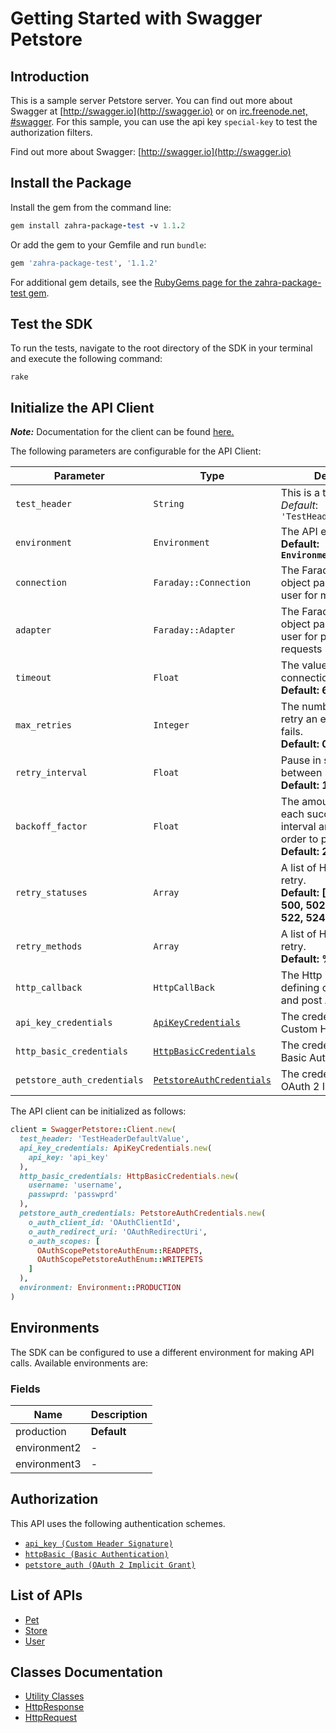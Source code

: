 
# Getting Started with Swagger Petstore

## Introduction

This is a sample server Petstore server.  You can find out more about Swagger at [http://swagger.io](http://swagger.io) or on [irc.freenode.net, #swagger](http://swagger.io/irc/).  For this sample, you can use the api key `special-key` to test the authorization filters.

Find out more about Swagger: [http://swagger.io](http://swagger.io)

## Install the Package

Install the gem from the command line:

```ruby
gem install zahra-package-test -v 1.1.2
```

Or add the gem to your Gemfile and run `bundle`:

```ruby
gem 'zahra-package-test', '1.1.2'
```

For additional gem details, see the [RubyGems page for the zahra-package-test gem](https://rubygems.org/gems/zahra-package-test/versions/1.1.2).

## Test the SDK

To run the tests, navigate to the root directory of the SDK in your terminal and execute the following command:

```
rake
```

## Initialize the API Client

**_Note:_** Documentation for the client can be found [here.](https://www.github.com/ZahraN444/zeepackage-1-ruby-sdk/tree/1.1.2/doc/client.md)

The following parameters are configurable for the API Client:

| Parameter | Type | Description |
|  --- | --- | --- |
| `test_header` | `String` | This is a test header<br>*Default*: `'TestHeaderDefaultValue'` |
| `environment` | `Environment` | The API environment. <br> **Default: `Environment.PRODUCTION`** |
| `connection` | `Faraday::Connection` | The Faraday connection object passed by the SDK user for making requests |
| `adapter` | `Faraday::Adapter` | The Faraday adapter object passed by the SDK user for performing http requests |
| `timeout` | `Float` | The value to use for connection timeout. <br> **Default: 60** |
| `max_retries` | `Integer` | The number of times to retry an endpoint call if it fails. <br> **Default: 0** |
| `retry_interval` | `Float` | Pause in seconds between retries. <br> **Default: 1** |
| `backoff_factor` | `Float` | The amount to multiply each successive retry's interval amount by in order to provide backoff. <br> **Default: 2** |
| `retry_statuses` | `Array` | A list of HTTP statuses to retry. <br> **Default: [408, 413, 429, 500, 502, 503, 504, 521, 522, 524]** |
| `retry_methods` | `Array` | A list of HTTP methods to retry. <br> **Default: %i[get put]** |
| `http_callback` | `HttpCallBack` | The Http CallBack allows defining callables for pre and post API calls. |
| `api_key_credentials` | [`ApiKeyCredentials`](https://www.github.com/ZahraN444/zeepackage-1-ruby-sdk/tree/1.1.2/doc/$a/https://www.github.com/ZahraN444/zeepackage-1-ruby-sdk/tree/1.1.2/custom-header-signature.md) | The credential object for Custom Header Signature |
| `http_basic_credentials` | [`HttpBasicCredentials`](https://www.github.com/ZahraN444/zeepackage-1-ruby-sdk/tree/1.1.2/doc/$a/https://www.github.com/ZahraN444/zeepackage-1-ruby-sdk/tree/1.1.2/basic-authentication.md) | The credential object for Basic Authentication |
| `petstore_auth_credentials` | [`PetstoreAuthCredentials`](https://www.github.com/ZahraN444/zeepackage-1-ruby-sdk/tree/1.1.2/doc/$a/https://www.github.com/ZahraN444/zeepackage-1-ruby-sdk/tree/1.1.2/oauth-2-implicit-grant.md) | The credential object for OAuth 2 Implicit Grant |

The API client can be initialized as follows:

```ruby
client = SwaggerPetstore::Client.new(
  test_header: 'TestHeaderDefaultValue',
  api_key_credentials: ApiKeyCredentials.new(
    api_key: 'api_key'
  ),
  http_basic_credentials: HttpBasicCredentials.new(
    username: 'username',
    passwprd: 'passwprd'
  ),
  petstore_auth_credentials: PetstoreAuthCredentials.new(
    o_auth_client_id: 'OAuthClientId',
    o_auth_redirect_uri: 'OAuthRedirectUri',
    o_auth_scopes: [
      OAuthScopePetstoreAuthEnum::READPETS,
      OAuthScopePetstoreAuthEnum::WRITEPETS
    ]
  ),
  environment: Environment::PRODUCTION
)
```

## Environments

The SDK can be configured to use a different environment for making API calls. Available environments are:

### Fields

| Name | Description |
|  --- | --- |
| production | **Default** |
| environment2 | - |
| environment3 | - |

## Authorization

This API uses the following authentication schemes.

* [`api_key (Custom Header Signature)`](https://www.github.com/ZahraN444/zeepackage-1-ruby-sdk/tree/1.1.2/doc/$a/https://www.github.com/ZahraN444/zeepackage-1-ruby-sdk/tree/1.1.2/custom-header-signature.md)
* [`httpBasic (Basic Authentication)`](https://www.github.com/ZahraN444/zeepackage-1-ruby-sdk/tree/1.1.2/doc/$a/https://www.github.com/ZahraN444/zeepackage-1-ruby-sdk/tree/1.1.2/basic-authentication.md)
* [`petstore_auth (OAuth 2 Implicit Grant)`](https://www.github.com/ZahraN444/zeepackage-1-ruby-sdk/tree/1.1.2/doc/$a/https://www.github.com/ZahraN444/zeepackage-1-ruby-sdk/tree/1.1.2/oauth-2-implicit-grant.md)

## List of APIs

* [Pet](https://www.github.com/ZahraN444/zeepackage-1-ruby-sdk/tree/1.1.2/doc/controllers/pet.md)
* [Store](https://www.github.com/ZahraN444/zeepackage-1-ruby-sdk/tree/1.1.2/doc/controllers/store.md)
* [User](https://www.github.com/ZahraN444/zeepackage-1-ruby-sdk/tree/1.1.2/doc/controllers/user.md)

## Classes Documentation

* [Utility Classes](https://www.github.com/ZahraN444/zeepackage-1-ruby-sdk/tree/1.1.2/doc/utility-classes.md)
* [HttpResponse](https://www.github.com/ZahraN444/zeepackage-1-ruby-sdk/tree/1.1.2/doc/http-response.md)
* [HttpRequest](https://www.github.com/ZahraN444/zeepackage-1-ruby-sdk/tree/1.1.2/doc/http-request.md)

